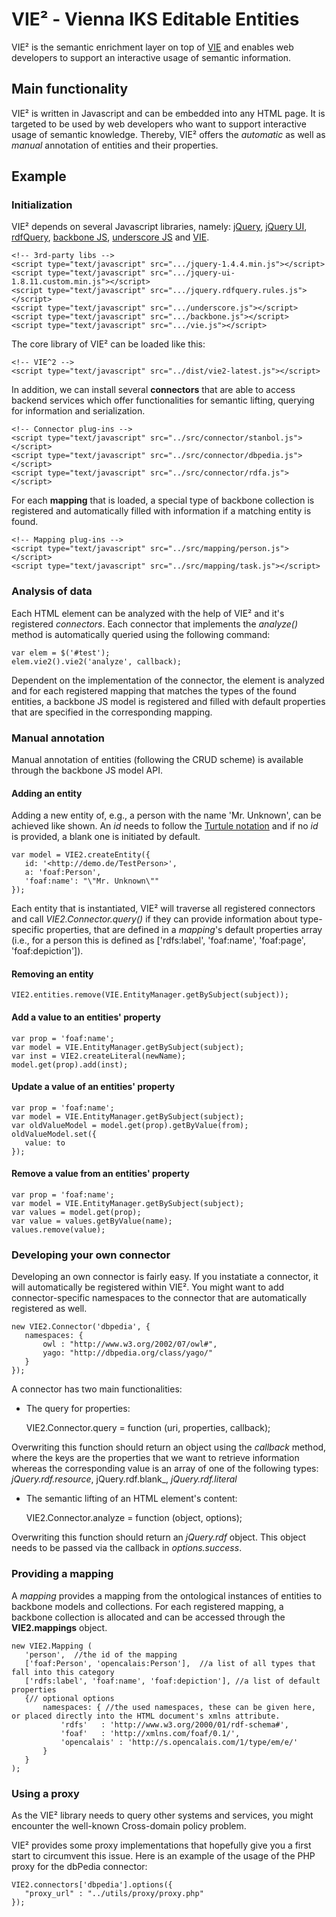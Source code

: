 VIE&sup2; - Vienna IKS Editable Entities
====================

VIE&sup2; is the semantic enrichment layer on top of [VIE](https://github.com/bergie/VIE) and
enables web developers to support an interactive usage of semantic information.

## Main functionality

VIE&sup2; is written in Javascript and can be embedded into any HTML page. It is targeted to be
used by web developers who want to support interactive usage of semantic knowledge. Thereby, 
VIE&sup2; offers the _automatic_ as well as _manual_ annotation of entities and their properties.

## Example

### Initialization

VIE&sup2; depends on several Javascript libraries, namely: [jQuery](http://jquery.com), [jQuery UI](http://jqueryui.com), [rdfQuery](http://code.google.com/p/rdfquery/), [backbone JS](http://documentcloud.github.com/backbone/), [underscore JS](http://documentcloud.github.com/underscore/) and [VIE](https://github.com/bergie/VIE). 

    <!-- 3rd-party libs -->
    <script type="text/javascript" src=".../jquery-1.4.4.min.js"></script>
    <script type="text/javascript" src=".../jquery-ui-1.8.11.custom.min.js"></script>
    <script type="text/javascript" src=".../jquery.rdfquery.rules.js"></script>
    <script type="text/javascript" src=".../underscore.js"></script>
    <script type="text/javascript" src=".../backbone.js"></script>
    <script type="text/javascript" src=".../vie.js"></script>
   
The core library of VIE&sup2; can be loaded like this: 
   
    <!-- VIE^2 -->
    <script type="text/javascript" src="../dist/vie2-latest.js"></script>
   
In addition, we can install several __connectors__ that are able to access backend services
which offer functionalities for semantic lifting, querying for information and serialization.
   
    <!-- Connector plug-ins -->
    <script type="text/javascript" src="../src/connector/stanbol.js"></script>
    <script type="text/javascript" src="../src/connector/dbpedia.js"></script>
    <script type="text/javascript" src="../src/connector/rdfa.js"></script>
   
For each __mapping__ that is loaded, a special type of backbone collection is registered
and automatically filled with information if a matching entity is found.
   
    <!-- Mapping plug-ins -->
    <script type="text/javascript" src="../src/mapping/person.js"></script>
    <script type="text/javascript" src="../src/mapping/task.js"></script>
   
   
### Analysis of data

Each HTML element can be analyzed with the help of VIE&sup2; and it's registered _connectors_.
Each connector that implements the _analyze()_ method is automatically queried using the following
command:

    var elem = $('#test');
    elem.vie2().vie2('analyze', callback);
   
Dependent on the implementation of the connector, the element is analyzed and for each registered
mapping that matches the types of the found entities, a backbone JS model is registered and
filled with default properties that are specified in the corresponding mapping.


### Manual annotation

Manual annotation of entities (following the CRUD scheme) is available through the backbone JS
model API.

#### Adding an entity

Adding a new entity of, e.g., a person with the name 'Mr. Unknown', can be achieved like shown.
An _id_ needs to follow the [Turtule notation](http://www.w3.org/TeamSubmission/turtle/#subject)
and if no _id_ is provided, a blank one is initiated by default. 

    var model = VIE2.createEntity({
       id: '<http://demo.de/TestPerson>',
       a: 'foaf:Person',
       'foaf:name': "\"Mr. Unknown\""
    });
   
Each entity that is instantiated, VIE&sup2; will traverse all registered connectors and call
_VIE2.Connector.query()_ if they can provide information about type-specific properties,
that are defined in a _mapping_'s default properties array (i.e., for a person this is defined
as ['rdfs:label', 'foaf:name', 'foaf:page', 'foaf:depiction']). 

#### Removing an entity

    VIE2.entities.remove(VIE.EntityManager.getBySubject(subject));
   
#### Add a value to an entities' property

    var prop = 'foaf:name';
    var model = VIE.EntityManager.getBySubject(subject);
    var inst = VIE2.createLiteral(newName);
    model.get(prop).add(inst);
   
#### Update a value of an entities' property

    var prop = 'foaf:name';
    var model = VIE.EntityManager.getBySubject(subject);
    var oldValueModel = model.get(prop).getByValue(from);
    oldValueModel.set({
       value: to
    });
   
#### Remove a value from an entities' property

    var prop = 'foaf:name';
    var model = VIE.EntityManager.getBySubject(subject);
    var values = model.get(prop);
    var value = values.getByValue(name);
    values.remove(value);

### Developing your own connector

Developing an own connector is fairly easy. If you instatiate a connector, it will automatically
be registered within VIE&sup2;. You might want to add connector-specific namespaces to the 
connector that are automatically registered as well.

    new VIE2.Connector('dbpedia', {
       namespaces: {
           owl : "http://www.w3.org/2002/07/owl#",
           yago: "http://dbpedia.org/class/yago/"
       }
    });
   
A connector has two main functionalities:

* The query for properties:

    VIE2.Connector.query = function (uri, properties, callback);
   
Overwriting this function should return an object using the _callback_ method,
where the keys are the properties that we want to retrieve information whereas the corresponding
value is an array of one of the following types: _jQuery.rdf.resource_, jQuery.rdf.blank_, _jQuery.rdf.literal_ 
   
* The semantic lifting of an HTML element's content:

    VIE2.Connector.analyze = function (object, options);
   
Overwriting this function should return an _jQuery.rdf_ object. This object
needs to be passed via the callback in _options.success_.   

### Providing a mapping

A _mapping_ provides a mapping from the ontological instances of entities to backbone models and
collections. For each registered mapping, a backbone collection is allocated and can be accessed
through the __VIE2.mappings__ object. 

    new VIE2.Mapping (
       'person',  //the id of the mapping 
       ['foaf:Person', 'opencalais:Person'],  //a list of all types that fall into this category
       ['rdfs:label', 'foaf:name', 'foaf:depiction'], //a list of default properties
       {// optional options
           namespaces: { //the used namespaces, these can be given here, or placed directly into the HTML document's xmlns attribute.
               'rdfs'   : 'http://www.w3.org/2000/01/rdf-schema#',
               'foaf'   : 'http://xmlns.com/foaf/0.1/',
               'opencalais' : 'http://s.opencalais.com/1/type/em/e/'
           }
       }
    );

### Using a proxy

As the VIE&sup2; library needs to query other systems and services, you might encounter
the well-known Cross-domain policy problem.

VIE&sup2; provides some proxy implementations that hopefully give you a first start to circumvent
this issue. Here is an example of the usage of the PHP proxy for the dbPedia connector:

    VIE2.connectors['dbpedia'].options({
       "proxy_url" : "../utils/proxy/proxy.php"
    });
